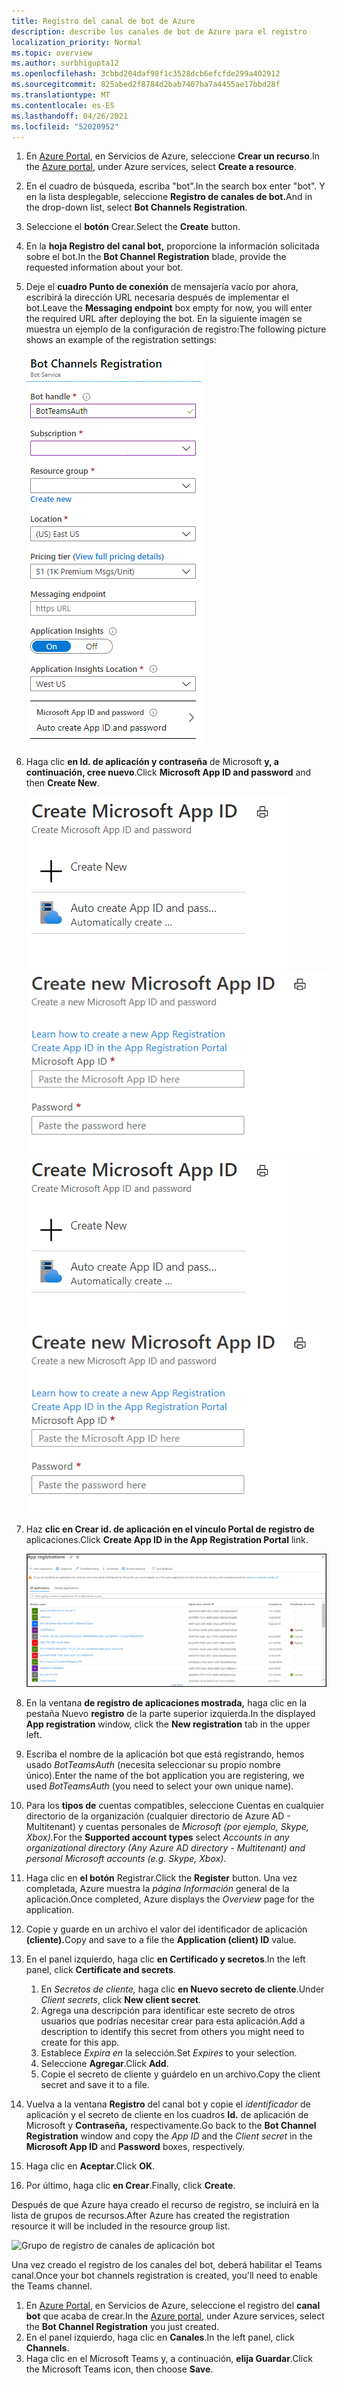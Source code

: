 ```yaml
---
title: Registro del canal de bot de Azure
description: describe los canales de bot de Azure para el registro
localization_priority: Normal
ms.topic: overview
ms.author: surbhigupta12
ms.openlocfilehash: 3cbbd204daf98f1c3528dcb6efcfde299a402912
ms.sourcegitcommit: 825abed2f8784d2bab7407ba7a4455ae17bbd28f
ms.translationtype: MT
ms.contentlocale: es-ES
ms.lasthandoff: 04/26/2021
ms.locfileid: "52020952"
---
```

1. <span data-ttu-id="4ebb6-103">En [Azure Portal](https://ms.portal.azure.com/#home), en Servicios de Azure, seleccione **Crear un recurso**.</span><span class="sxs-lookup"><span data-stu-id="4ebb6-103">In the [Azure portal](https://ms.portal.azure.com/#home), under Azure services, select **Create a resource**.</span></span>
1. <span data-ttu-id="4ebb6-104">En el cuadro de búsqueda, escriba "bot".</span><span class="sxs-lookup"><span data-stu-id="4ebb6-104">In the search box enter "bot".</span></span> <span data-ttu-id="4ebb6-105">Y en la lista desplegable, seleccione **Registro de canales de bot.**</span><span class="sxs-lookup"><span data-stu-id="4ebb6-105">And in the drop-down list, select **Bot Channels Registration**.</span></span>
1. <span data-ttu-id="4ebb6-106">Seleccione el **botón** Crear.</span><span class="sxs-lookup"><span data-stu-id="4ebb6-106">Select the **Create** button.</span></span>
1. <span data-ttu-id="4ebb6-107">En la **hoja Registro del canal bot,** proporcione la información solicitada sobre el bot.</span><span class="sxs-lookup"><span data-stu-id="4ebb6-107">In the **Bot Channel Registration** blade, provide the requested information about your bot.</span></span>
1. <span data-ttu-id="4ebb6-108">Deje el **cuadro Punto de conexión** de mensajería vacío por ahora, escribirá la dirección URL necesaria después de implementar el bot.</span><span class="sxs-lookup"><span data-stu-id="4ebb6-108">Leave the **Messaging endpoint** box empty for now, you will enter the required URL after deploying the bot.</span></span> <span data-ttu-id="4ebb6-109">En la siguiente imagen se muestra un ejemplo de la configuración de registro:</span><span class="sxs-lookup"><span data-stu-id="4ebb6-109">The following picture shows an example of the registration settings:</span></span>

    ![Registro de canales de aplicación bot](../../assets/images/authentication/auth-bot-channels-registration.png)

1. <span data-ttu-id="4ebb6-111">Haga clic **en Id. de aplicación y contraseña** de Microsoft **y, a continuación, cree nuevo**.</span><span class="sxs-lookup"><span data-stu-id="4ebb6-111">Click **Microsoft App ID and password** and then **Create New**.</span></span>

    <span data-ttu-id="4ebb6-112">![Crear id. de aplicación de Microsoft ](../../assets/images/authentication/CreateMicrosoftAppID.png) ![ Crear nuevo id. de aplicación de Microsoft](../../assets/images/authentication/CreateNewMicrosoftAppID.png)</span><span class="sxs-lookup"><span data-stu-id="4ebb6-112">![Create Microsoft App ID](../../assets/images/authentication/CreateMicrosoftAppID.png) ![Create New Microsoft App ID](../../assets/images/authentication/CreateNewMicrosoftAppID.png)</span></span>    

1. <span data-ttu-id="4ebb6-113">Haz **clic en Crear id. de aplicación en el vínculo Portal de registro de** aplicaciones.</span><span class="sxs-lookup"><span data-stu-id="4ebb6-113">Click **Create App ID in the App Registration Portal** link.</span></span>

   ![Registros de aplicaciones](../../assets/images/authentication/AppRegistration.png)
   
1. <span data-ttu-id="4ebb6-115">En la ventana **de registro de aplicaciones mostrada,** haga clic en la pestaña Nuevo **registro** de la parte superior izquierda.</span><span class="sxs-lookup"><span data-stu-id="4ebb6-115">In the displayed **App registration** window, click the **New registration** tab in the upper left.</span></span>
1. <span data-ttu-id="4ebb6-116">Escriba el nombre de la aplicación bot que está registrando, hemos usado *BotTeamsAuth* (necesita seleccionar su propio nombre único).</span><span class="sxs-lookup"><span data-stu-id="4ebb6-116">Enter the name of the bot application you are registering, we used *BotTeamsAuth* (you need to select your own unique name).</span></span>
1. <span data-ttu-id="4ebb6-117">Para los **tipos de** cuentas compatibles, seleccione Cuentas en cualquier directorio de la organización (cualquier directorio de Azure AD - Multitenant) y cuentas personales de *Microsoft (por ejemplo, Skype, Xbox).*</span><span class="sxs-lookup"><span data-stu-id="4ebb6-117">For the **Supported account types** select *Accounts in any organizational directory (Any Azure AD directory - Multitenant) and personal Microsoft accounts (e.g. Skype, Xbox)*.</span></span>
1. <span data-ttu-id="4ebb6-118">Haga clic en **el botón** Registrar.</span><span class="sxs-lookup"><span data-stu-id="4ebb6-118">Click the **Register** button.</span></span> <span data-ttu-id="4ebb6-119">Una vez completada, Azure muestra la *página Información* general de la aplicación.</span><span class="sxs-lookup"><span data-stu-id="4ebb6-119">Once completed, Azure displays the *Overview* page for the application.</span></span>
1. <span data-ttu-id="4ebb6-120">Copie y guarde en un archivo el valor del identificador de aplicación **(cliente).**</span><span class="sxs-lookup"><span data-stu-id="4ebb6-120">Copy and save to a file the **Application (client) ID** value.</span></span>
1. <span data-ttu-id="4ebb6-121">En el panel izquierdo, haga clic **en Certificado y secretos**.</span><span class="sxs-lookup"><span data-stu-id="4ebb6-121">In the left panel, click **Certificate and secrets**.</span></span>
    1. <span data-ttu-id="4ebb6-122">En *Secretos de cliente,* haga clic **en Nuevo secreto de cliente**.</span><span class="sxs-lookup"><span data-stu-id="4ebb6-122">Under *Client secrets*, click **New client secret**.</span></span>
    1. <span data-ttu-id="4ebb6-123">Agrega una descripción para identificar este secreto de otros usuarios que podrías necesitar crear para esta aplicación.</span><span class="sxs-lookup"><span data-stu-id="4ebb6-123">Add a description to identify this secret from others you might need to create for this app.</span></span>
    1. <span data-ttu-id="4ebb6-124">Establece *Expira en* la selección.</span><span class="sxs-lookup"><span data-stu-id="4ebb6-124">Set *Expires* to your selection.</span></span>
    1. <span data-ttu-id="4ebb6-125">Seleccione **Agregar**.</span><span class="sxs-lookup"><span data-stu-id="4ebb6-125">Click **Add**.</span></span>
    1. <span data-ttu-id="4ebb6-126">Copie el secreto de cliente y guárdelo en un archivo.</span><span class="sxs-lookup"><span data-stu-id="4ebb6-126">Copy the client secret and save it to a file.</span></span>
1. <span data-ttu-id="4ebb6-127">Vuelva a la ventana **Registro** del canal bot  y copie el *identificador* de aplicación y el secreto de cliente en los cuadros **Id.** de aplicación de Microsoft y **Contraseña,** respectivamente.</span><span class="sxs-lookup"><span data-stu-id="4ebb6-127">Go back to the **Bot Channel Registration** window and copy the *App ID* and the *Client secret* in the **Microsoft App ID** and **Password** boxes, respectively.</span></span>
1. <span data-ttu-id="4ebb6-128">Haga clic en **Aceptar**.</span><span class="sxs-lookup"><span data-stu-id="4ebb6-128">Click **OK**.</span></span>
1. <span data-ttu-id="4ebb6-129">Por último, haga clic **en Crear**.</span><span class="sxs-lookup"><span data-stu-id="4ebb6-129">Finally, click **Create**.</span></span>

<span data-ttu-id="4ebb6-130">Después de que Azure haya creado el recurso de registro, se incluirá en la lista de grupos de recursos.</span><span class="sxs-lookup"><span data-stu-id="4ebb6-130">After Azure has created the registration resource it will be included in the resource group list.</span></span>  

![Grupo de registro de canales de aplicación bot](~/assets/images/authentication/auth-bot-channels-registration-group.PNG)

<span data-ttu-id="4ebb6-132">Una vez creado el registro de los canales del bot, deberá habilitar el Teams canal.</span><span class="sxs-lookup"><span data-stu-id="4ebb6-132">Once your bot channels registration is created, you'll need to enable the Teams channel.</span></span>

1. <span data-ttu-id="4ebb6-133">En [Azure Portal](https://ms.portal.azure.com/#home), en Servicios de Azure, seleccione el registro del **canal bot** que acaba de crear.</span><span class="sxs-lookup"><span data-stu-id="4ebb6-133">In the [Azure portal](https://ms.portal.azure.com/#home), under Azure services, select the **Bot Channel Registration** you just created.</span></span>
1. <span data-ttu-id="4ebb6-134">En el panel izquierdo, haga clic en **Canales**.</span><span class="sxs-lookup"><span data-stu-id="4ebb6-134">In the left panel, click **Channels**.</span></span>
1. <span data-ttu-id="4ebb6-135">Haga clic en el Microsoft Teams y, a continuación, **elija Guardar**.</span><span class="sxs-lookup"><span data-stu-id="4ebb6-135">Click the Microsoft Teams icon, then choose **Save**.</span></span>

